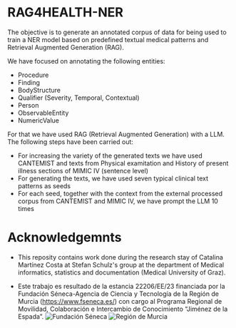 # RAG4HEALTH-NER
The objective is to generate an annotated corpus of data for being used to train a NER model based on predefined textual medical patterns and Retrieval Augmented Generation (RAG).

We have focused on annotating the following entities:
- Procedure
- Finding
- BodyStructure
- Qualifier (Severity, Temporal, Contextual)
- Person
- ObservableEntity
- NumericValue


For that we have used RAG (Retrieval Augmented Generation) with a LLM. The following steps have been carried out:
- For increasing the variety of the generated texts we have used CANTEMIST and texts from Physical examitation and History of present illness sections of MIMIC IV (sentence level)
- For generating the texts, we have used seven typical clinical text patterns as seeds
- For each seed, together with the context from the external processed corpus from CANTEMIST and MIMIC IV, we have prompt the LLM 10 times
  

# Acknowledgemnts
- This reposity contains work done during the research stay of Catalina Martínez Costa at Stefan Schulz's group at the department of Medical informatics, statistics and documentation (Medical University of Graz).

- Este trabajo es resultado de la estancia 22206/EE/23 financiada por la Fundación Séneca-Agencia de Ciencia y Tecnología de la Región de Murcia (https://www.fseneca.es/) con cargo al Programa Regional de Movilidad, Colaboración e Intercambio de Conocimiento “Jiménez de la Espada”.
![Fundación Séneca](https://www.fseneca.es/web/sites/all/themes/fuse17/img/fseneca-color.svg)
![Región de Murcia](https://www.carm.es/web/imagen?ALIAS=IMGR4&IDIMAGEN=9074)
